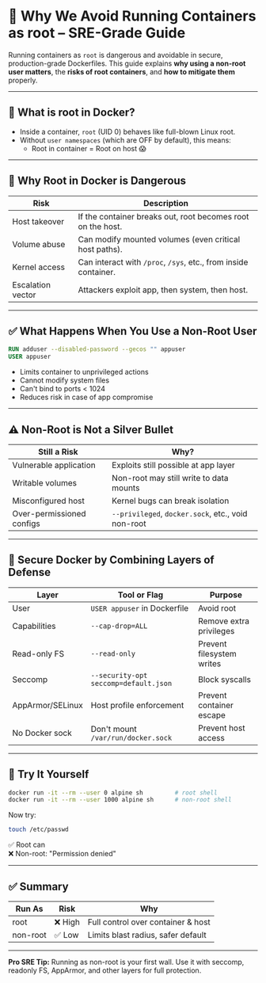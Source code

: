 # 🔐 Why We Avoid Running Containers as root – SRE-Grade Guide

Running containers as `root` is dangerous and avoidable in secure, production-grade Dockerfiles. This guide explains **why using a non-root user matters**, the **risks of root containers**, and **how to mitigate them** properly.

---

## 🧠 What is root in Docker?

- Inside a container, `root` (UID 0) behaves like full-blown Linux root.
- Without `user namespaces` (which are OFF by default), this means:
  - Root in container = Root on host 😱

---

## 🚨 Why Root in Docker is Dangerous

| Risk              | Description |
|-------------------|-------------|
| Host takeover     | If the container breaks out, root becomes root on the host. |
| Volume abuse      | Can modify mounted volumes (even critical host paths). |
| Kernel access     | Can interact with `/proc`, `/sys`, etc., from inside container. |
| Escalation vector | Attackers exploit app, then system, then host. |

---

## ✅ What Happens When You Use a Non-Root User

```dockerfile
RUN adduser --disabled-password --gecos "" appuser
USER appuser
```

- Limits container to unprivileged actions
- Cannot modify system files
- Can't bind to ports < 1024
- Reduces risk in case of app compromise

---

## ⚠️ Non-Root is Not a Silver Bullet

| Still a Risk              | Why? |
|---------------------------|------|
| Vulnerable application    | Exploits still possible at app layer |
| Writable volumes          | Non-root may still write to data mounts |
| Misconfigured host        | Kernel bugs can break isolation |
| Over-permissioned configs | `--privileged`, `docker.sock`, etc., void non-root |

---

## 🔐 Secure Docker by Combining Layers of Defense

| Layer          | Tool or Flag                        | Purpose |
|----------------|--------------------------------------|---------|
| User           | `USER appuser` in Dockerfile         | Avoid root |
| Capabilities   | `--cap-drop=ALL`                     | Remove extra privileges |
| Read-only FS   | `--read-only`                        | Prevent filesystem writes |
| Seccomp        | `--security-opt seccomp=default.json`| Block syscalls |
| AppArmor/SELinux| Host profile enforcement            | Prevent container escape |
| No Docker sock | Don't mount `/var/run/docker.sock`   | Prevent host access |

---

## 🧪 Try It Yourself

```bash
docker run -it --rm --user 0 alpine sh         # root shell
docker run -it --rm --user 1000 alpine sh      # non-root shell
```

Now try:
```bash
touch /etc/passwd
```

✅ Root can  
❌ Non-root: "Permission denied"

---

## ✅ Summary

| Run As   | Risk   | Why                                |
|----------|--------|-------------------------------------|
| root     | ❌ High | Full control over container & host |
| non-root | ✅ Low  | Limits blast radius, safer default |

---

**Pro SRE Tip:** Running as non-root is your first wall. Use it with seccomp, readonly FS, AppArmor, and other layers for full protection.

